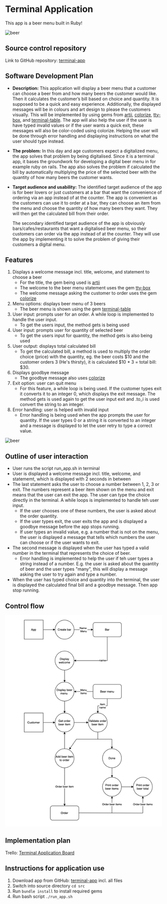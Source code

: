 # Terminal Application

This app is a beer menu built in Ruby!

![beer](https://media.giphy.com/media/fMzywf5la8CDPuW9AE/giphy.gif)

## Source control repository

Link to GitHub repository: [terminal-app](https://github.com/malanchristiansen/terminal-app)

## Software Development Plan

- **Description:** This application will display a beer menu that a customer can choose a beer from and how many beers the customer would like. Then it calculates the customer’s bill based on choice and quantity. It is supposed to be a quick and easy experience. Additionally, the displayed messages will be in colours and art design to please the customers visually. This will be implemented by using gems from [artii](https://github.com/miketierney/artii), [colorize](https://github.com/fazibear/colorize), [tty-box](https://github.com/piotrmurach/tty-box), and [terminal-table](https://github.com/tj/terminal-table). The app will also help the user if the user is have typed invalid values or if the user wants a quick exit, these messages will also be color-coded using colorize. Helping the user will be done through error handling and displaying instructions on what the user should type instead.

- **The problem:** In this day and age customers expect a digitalized menu, the app solves that problem by being digitalised. Since it is a terminal app, it bases the groundwork for developing a digital beer menu in for example ruby on rails. The app also solves the problem if calculated the bill by automatically multiplying the price of the selected beer with the quantity of how many beers the customer wants.

- **Target audience and usability:** The identified target audience of the app is for beer lovers or just customers at a bar that want the convenience of ordering via an app instead of at the counter. The app is convenient as the customers can use it to order at a bar, they can choose an item from the menu and choose the quantity of how many beers they want. They will then get the calculated bill from their order.

  The secondary identified target audience of the app is obviously bars/cafes/restaurants that want a digitalised beer menu, so their customers can order via the app instead of at the counter. They will use the app by implementing it to solve the problem of giving their customers a digital menu.

## Features

1. Displays a welcome message incl. title, welcome, and statement to choose a beer
   - For the title, the gem being used is [artii](https://github.com/miketierney/artii)
   - The welcome to the beer menu statement uses the gem [tty-box](https://github.com/piotrmurach/tty-box)
   - The welcome message asking the customer to order uses the gem [colorize](https://github.com/fazibear/colorize)
1. Menu options: displays beer menu of 3 beers
   - The beer menu is shown using the gem [terminal-table](https://github.com/tj/terminal-table)
1. User input: prompts user for an order. A while loop is implemented to handle the user input.
   - To get the users input, the method gets is being used
1. User input: prompts user for quantity of selected beer
   - To get the users input for quantity, the method gets is also being used
1. User output: displays total calculated bill
   - To get the calculated bill, a method is used to multiply the order choice (price) with the quantity, eg. the beer costs $10 and the customer orders 3 (He's thirsty), it is calculated $10 \* 3 = total bill: $30.
1. Displays goodbye message
   - The goodbye message also uses [colorize](https://github.com/fazibear/colorize)
1. Exit option: user can quit menu
   - For this feature, a while loop is being used. If the customer types exit it converts it to an integer 0, which displays the exit message. The method gets is used again to get the user input exit and .to_i is used convert the string to an integer.
1. Error handling: user is helped with invalid input
   - Error handling is being used when the app prompts the user for quantity. If the user types 0 or a string it is converted to an integer and a message is displayed to let the user retry to type a correct value.

![beer](https://media.giphy.com/media/xTiTny1nYrk4cQUQ4U/giphy.gif)

## Outline of user interaction

- User runs the script run_app.sh in terminal
- User is displayed a welcome message incl. title, welcome, and statememt, which is displayed with 2 seconds in between
- The last statement asks the user to choose a number between 1, 2, 3 or exit. The numbers represent a beer item shown on the menu and exit means that the user can exit the app. The user can type the choice directly in the terminal. A while loops is implemented to handle teh user input.
  - If the user chooses one of these numbers, the user is asked about the order quantity.
  - If the user types exit, the user exits the app and is displayed a goodbye message before the app stops running.
  - If user types an invalid value, e.g. a number that is not on the menu, the user is displayed a message that tells which numbers the user can choose or if the user wants to exit.
- The second message is displayed when the user has typed a valid number in the terminal that represents the choice of beer.
  - Error handling is implemented to help the user if teh user types a string instead of a number. E.g. the user is asked about the quantity of beer and the user types "many", this will display a message asking the user to try again and type a number.
- When the user has typed choice and quantity into the terminal, the user is displayed the calculated final bill and a goodbye message. Then app stop running.

## Control flow

![flowchart](./docs/flowchart_beerapp.png)

## Implementation plan

Trello: [Terminal Application Board](https://trello.com/b/f3tfLiOg/terminal-application)

## Instructions for application use

1. Download app from GitHub: [terminal-app](https://github.com/malanchristiansen/terminal-app) incl. all files
1. Switch into source directory `cd src`
1. Run `bundle install` to install required gems
1. Run bash script `./run_app.sh`
